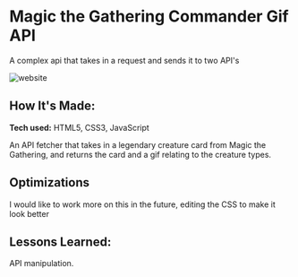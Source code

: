 # Magic the Gathering Commander Gif API
A complex api that takes in a request and sends it to two API's

![website](https://user-images.githubusercontent.com/102541464/172066422-ff45495e-c683-48da-8d3e-27be56a18904.png)


## How It's Made:

**Tech used:** HTML5, CSS3, JavaScript

An API fetcher that takes in a legendary creature card from Magic the Gathering, and returns the card and a gif relating to the creature types.

## Optimizations

I would like to work more on this in the future, editing the CSS to make it look better

## Lessons Learned:

API manipulation.
